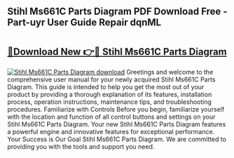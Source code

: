 ## Stihl Ms661C Parts Diagram PDF Download Free - Part-uyr User Guide Repair dqnML

# <h2><a href="http://dfko1cx.blite.top/?on=Stihl+Ms661C+Parts+Diagram">🔗Download New 👉🔴 Stihl Ms661C Parts Diagram</a></h2>

[![Stihl Ms661C Parts Diagram download](https://i.imgur.com/lujVjoI.png)](http://dfko1cx.blite.top/?on=Stihl+Ms661C+Parts+Diagram)
Greetings and welcome to the comprehensive user manual for your newly acquired Stihl Ms661C Parts Diagram. This guide is intended to help you get the most out of your product by providing a thorough explanation of its features, installation process, operation instructions, maintenance tips, and troubleshooting procedures. Familiarize with Controls Before you begin, familiarize yourself with the location and function of all control buttons and settings on your Stihl Ms661C Parts Diagram. Your new Stihl Ms661C Parts Diagram features a powerful engine and innovative features for exceptional performance. Your Success is Our Goal Stihl Ms661C Parts Diagram. We are committed to providing you with the tools and support you need.
